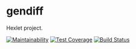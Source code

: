 # gendiff
Hexlet project.

[![Maintainability](https://api.codeclimate.com/v1/badges/4aa3d1d2ac21269dbc73/maintainability)](https://codeclimate.com/github/AndreyMork/project-lvl2-s201/maintainability)
[![Test Coverage](https://api.codeclimate.com/v1/badges/4aa3d1d2ac21269dbc73/test_coverage)](https://codeclimate.com/github/AndreyMork/project-lvl2-s201/test_coverage)
[![Build Status](https://travis-ci.org/AndreyMork/project-lvl2-s201.svg?branch=master)](https://travis-ci.org/AndreyMork/project-lvl2-s201)
